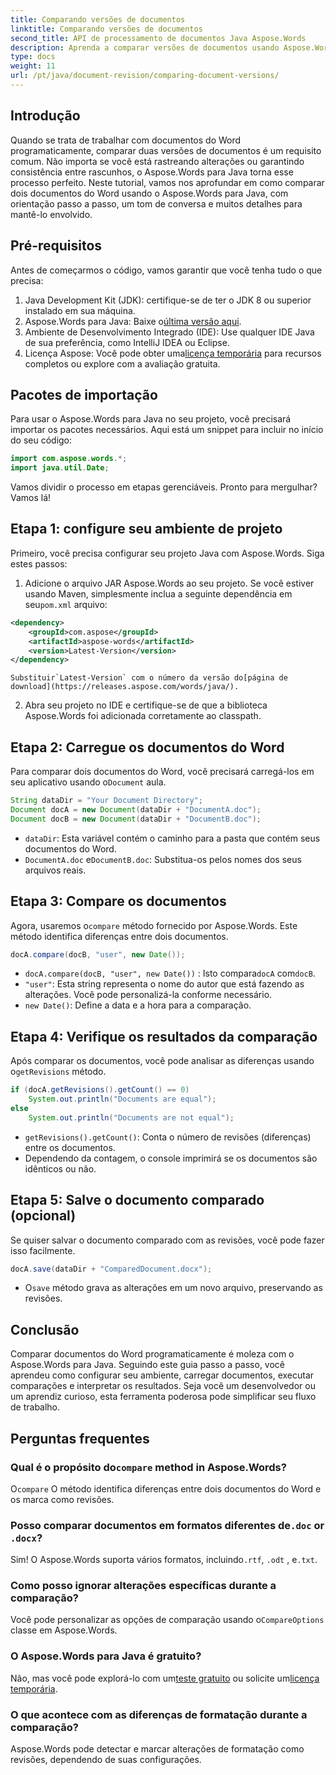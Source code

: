 ```yaml
---
title: Comparando versões de documentos
linktitle: Comparando versões de documentos
second_title: API de processamento de documentos Java Aspose.Words
description: Aprenda a comparar versões de documentos usando Aspose.Words para Java. Guia passo a passo para controle de versão eficiente.
type: docs
weight: 11
url: /pt/java/document-revision/comparing-document-versions/
---
```

## Introdução

Quando se trata de trabalhar com documentos do Word programaticamente, comparar duas versões de documentos é um requisito comum. Não importa se você está rastreando alterações ou garantindo consistência entre rascunhos, o Aspose.Words para Java torna esse processo perfeito. Neste tutorial, vamos nos aprofundar em como comparar dois documentos do Word usando o Aspose.Words para Java, com orientação passo a passo, um tom de conversa e muitos detalhes para mantê-lo envolvido.

## Pré-requisitos

Antes de começarmos o código, vamos garantir que você tenha tudo o que precisa: 

1. Java Development Kit (JDK): certifique-se de ter o JDK 8 ou superior instalado em sua máquina. 
2.  Aspose.Words para Java: Baixe o[última versão aqui](https://releases.aspose.com/words/java/).  
3. Ambiente de Desenvolvimento Integrado (IDE): Use qualquer IDE Java de sua preferência, como IntelliJ IDEA ou Eclipse.
4.  Licença Aspose: Você pode obter uma[licença temporária](https://purchase.aspose.com/temporary-license/) para recursos completos ou explore com a avaliação gratuita.


## Pacotes de importação

Para usar o Aspose.Words para Java no seu projeto, você precisará importar os pacotes necessários. Aqui está um snippet para incluir no início do seu código:

```java
import com.aspose.words.*;
import java.util.Date;
```

Vamos dividir o processo em etapas gerenciáveis. Pronto para mergulhar? Vamos lá!

## Etapa 1: configure seu ambiente de projeto

Primeiro, você precisa configurar seu projeto Java com Aspose.Words. Siga estes passos: 

1.  Adicione o arquivo JAR Aspose.Words ao seu projeto. Se você estiver usando Maven, simplesmente inclua a seguinte dependência em seu`pom.xml` arquivo:
   ```xml
   <dependency>
       <groupId>com.aspose</groupId>
       <artifactId>aspose-words</artifactId>
       <version>Latest-Version</version>
   </dependency>
   ```
    Substituir`Latest-Version` com o número da versão do[página de download](https://releases.aspose.com/words/java/).

2. Abra seu projeto no IDE e certifique-se de que a biblioteca Aspose.Words foi adicionada corretamente ao classpath.


## Etapa 2: Carregue os documentos do Word

Para comparar dois documentos do Word, você precisará carregá-los em seu aplicativo usando o`Document` aula.

```java
String dataDir = "Your Document Directory";
Document docA = new Document(dataDir + "DocumentA.doc");
Document docB = new Document(dataDir + "DocumentB.doc");
```

- `dataDir`: Esta variável contém o caminho para a pasta que contém seus documentos do Word.
- `DocumentA.doc` e`DocumentB.doc`: Substitua-os pelos nomes dos seus arquivos reais.


## Etapa 3: Compare os documentos

 Agora, usaremos o`compare` método fornecido por Aspose.Words. Este método identifica diferenças entre dois documentos.

```java
docA.compare(docB, "user", new Date());
```

- `docA.compare(docB, "user", new Date())` : Isto compara`docA` com`docB`. 
- `"user"`: Esta string representa o nome do autor que está fazendo as alterações. Você pode personalizá-la conforme necessário.
- `new Date()`: Define a data e a hora para a comparação.

## Etapa 4: Verifique os resultados da comparação

 Após comparar os documentos, você pode analisar as diferenças usando o`getRevisions` método.

```java
if (docA.getRevisions().getCount() == 0)
    System.out.println("Documents are equal");
else
    System.out.println("Documents are not equal");
```

- `getRevisions().getCount()`: Conta o número de revisões (diferenças) entre os documentos.
- Dependendo da contagem, o console imprimirá se os documentos são idênticos ou não.


## Etapa 5: Salve o documento comparado (opcional)

Se quiser salvar o documento comparado com as revisões, você pode fazer isso facilmente.

```java
docA.save(dataDir + "ComparedDocument.docx");
```

-  O`save` método grava as alterações em um novo arquivo, preservando as revisões.


## Conclusão

Comparar documentos do Word programaticamente é moleza com o Aspose.Words para Java. Seguindo este guia passo a passo, você aprendeu como configurar seu ambiente, carregar documentos, executar comparações e interpretar os resultados. Seja você um desenvolvedor ou um aprendiz curioso, esta ferramenta poderosa pode simplificar seu fluxo de trabalho.

## Perguntas frequentes

###  Qual é o propósito do`compare` method in Aspose.Words?  
 O`compare` O método identifica diferenças entre dois documentos do Word e os marca como revisões.

###  Posso comparar documentos em formatos diferentes de`.doc` or `.docx`?  
 Sim! O Aspose.Words suporta vários formatos, incluindo`.rtf`, `.odt` , e`.txt`.

### Como posso ignorar alterações específicas durante a comparação?  
 Você pode personalizar as opções de comparação usando o`CompareOptions` classe em Aspose.Words.

### O Aspose.Words para Java é gratuito?  
 Não, mas você pode explorá-lo com um[teste gratuito](https://releases.aspose.com/) ou solicite um[licença temporária](https://purchase.aspose.com/temporary-license/).

### O que acontece com as diferenças de formatação durante a comparação?  
Aspose.Words pode detectar e marcar alterações de formatação como revisões, dependendo de suas configurações.